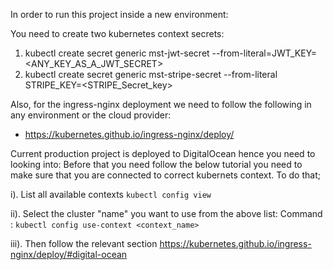 In order to run this project inside a new environment:

You need to create two kubernetes context secrets:

1. kubectl create secret generic mst-jwt-secret --from-literal=JWT_KEY=<ANY_KEY_AS_A_JWT_SECRET>                                            
2. kubectl create secret generic mst-stripe-secret --from-literal STRIPE_KEY=<STRIPE_Secret_key>

Also, for the ingress-nginx deployment we need to follow the following in any environment or the cloud provider:
- https://kubernetes.github.io/ingress-nginx/deploy/

Current production project is deployed to DigitalOcean hence you need to looking into:
Before that you need follow the below tutorial you need to make sure that you are connected to 
correct kubernets context. To do that;

i). List all available contexts
`kubectl config view`

ii). Select the cluster "name" you want to use from the above list:
Command :
`kubectl config use-context <context_name>`

iii). Then follow the relevant section
https://kubernetes.github.io/ingress-nginx/deploy/#digital-ocean
